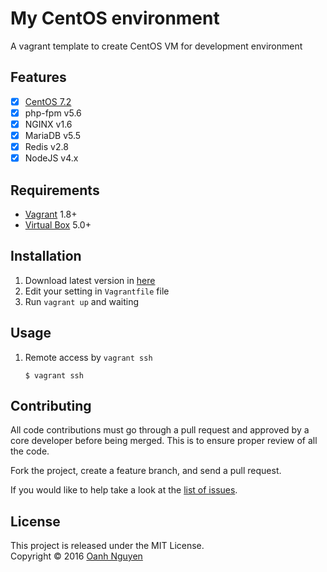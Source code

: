 My CentOS environment
===
A vagrant template to create CentOS VM for development environment

Features
---

- [x] [CentOS 7.2][boxversion]
- [x] php-fpm v5.6
- [x] NGINX v1.6
- [x] MariaDB v5.5
- [x] Redis v2.8
- [x] NodeJS v4.x

Requirements
---

- [Vagrant][vagrant] 1.8+
- [Virtual Box][virtualbox] 5.0+

Installation
---

1. Download latest version in [here][archive]
2. Edit your setting in `Vagrantfile` file
3. Run `vagrant up` and waiting

Usage
---

1. Remote access by `vagrant ssh`

   ```
   $ vagrant ssh
   ```

Contributing
---
All code contributions must go through a pull request and approved by a core developer
before being merged. This is to ensure proper review of all the code.

Fork the project, create a feature branch, and send a pull request.

If you would like to help take a look at the [list of issues][issues].

License
---
This project is released under the MIT License.   
Copyright © 2016 [Oanh Nguyen][mypage]

[vagrant]:    https://www.vagrantup.com/downloads.html
[virtualbox]: https://www.virtualbox.org/wiki/Downloads
[boxversion]: https://atlas.hashicorp.com/centos/boxes/7/versions/1603.01
[archive]:    https://github.com/oanhnn/my-centos-env/archive/master.zip
[issues]:     https://github.com/oanhnn/my-centos-env/issues
[mypage]:     https://oanhnn.github.io
